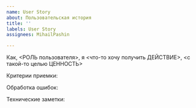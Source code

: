 ```yaml
---
name: User Story
about: Пользовательская история
title: ''
labels: User Story
assignees: MihailPashin

---
```


Как, <РОЛЬ пользователя>, я <что-то хочу получить ДЕЙСТВИЕ>, <с такой-то целью ЦЕННОСТЬ>

Критерии приемки:

Обработка ошибок:

Технические заметки:
